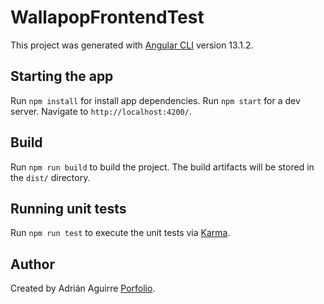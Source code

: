 # WallapopFrontendTest

This project was generated with [Angular CLI](https://github.com/angular/angular-cli) version 13.1.2.

## Starting the app

Run `npm install` for install app dependencies.
Run `npm start` for a dev server. Navigate to `http://localhost:4200/`.

## Build

Run `npm run build` to build the project. The build artifacts will be stored in the `dist/` directory.

## Running unit tests

Run `npm run test` to execute the unit tests via [Karma](https://karma-runner.github.io).

## Author

Created by Adrián Aguirre [Porfolio](https://adrianagui.rocks).
